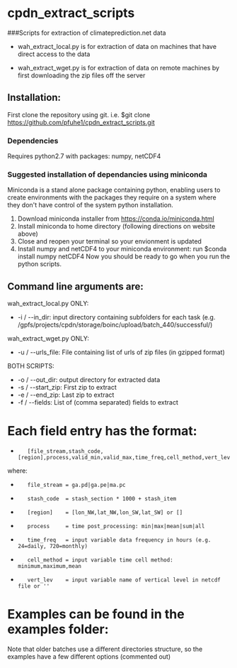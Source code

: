 # cpdn_extract_scripts
###Scripts for extraction of climateprediction.net data

- wah_extract_local.py is for extraction of data on machines that have direct access to the data

- wah_extract_wget.py is for extraction of data on remote machines by first downloading the zip files off the server

## Installation:

First clone the repository using git. i.e. $git clone https://github.com/pfuhe1/cpdn_extract_scripts.git

### Dependencies
Requires python2.7 with packages: numpy, netCDF4

### Suggested installation of dependancies using miniconda
Miniconda is a stand alone package containing python, enabling users to create environments with the packages they require on a system where they don't have control of the system python installation.

 1. Download miniconda installer from https://conda.io/miniconda.html
 1. Install miniconda to home directory (following directions on website above)
 1. Close and reopen your terminal so your envionment is updated
 1. Install numpy and netCDF4 to your miniconda environment: run $conda install numpy netCDF4
Now you should be ready to go when you run the python scripts. 


## Command line arguments are:

wah_extract_local.py ONLY:
- -i / --in_dir: input directory containing subfolders for each task (e.g. /gpfs/projects/cpdn/storage/boinc/upload/batch_440/successful/)

wah_extract_wget.py ONLY:
- -u / --urls_file: File containing list of urls of zip files (in gzipped format)

BOTH SCRIPTS:
- -o / --out_dir: output directory for extracted data
- -s / --start_zip: First zip to extract
- -e / --end_zip: Last zip to extract
- -f / --fields: List of (comma separated) fields to extract

# Each field entry has the format:
-        [file_stream,stash_code,[region],process,valid_min,valid_max,time_freq,cell_method,vert_lev]'

where:
-        file_stream = ga.pd|ga.pe|ma.pc
-        stash_code  = stash_section * 1000 + stash_item
-        [region]    = [lon_NW,lat_NW,lon_SW,lat_SW] or []
-        process     = time post_processing: min|max|mean|sum|all
-        time_freq   = input variable data frequency in hours (e.g. 24=daily, 720=monthly)
-        cell_method = input variable time cell method: minimum,maximum,mean
-        vert_lev    = input variable name of vertical level in netcdf file or ''

# Examples can be found in the examples folder:
Note that older batches use a different directories structure, so the examples have a few different options (commented out)


